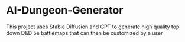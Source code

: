 # AI-Dungeon-Generator
This project uses Stable Diffusion and GPT to generate high quality top down D&amp;D 5e battlemaps that can then be customized by a user
